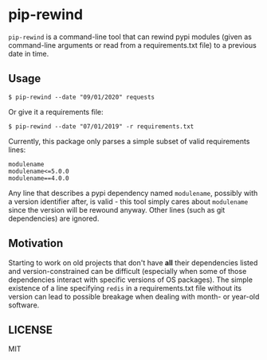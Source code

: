 # pip-rewind

`pip-rewind` is a command-line tool that can rewind pypi modules (given as command-line arguments or read from a requirements.txt file) to a previous date in time.

## Usage

```
$ pip-rewind --date "09/01/2020" requests
```

Or give it a requirements file:

```
$ pip-rewind --date "07/01/2019" -r requirements.txt
```

Currently, this package only parses a simple subset of valid requirements lines:

```
modulename
modulename<=5.0.0
modulename==4.0.0
```

Any line that describes a pypi dependency named `modulename`, possibly with a version identifier after, is valid - this tool simply cares about `modulename` since the version will be rewound anyway. Other lines (such as git dependencies) are ignored.

## Motivation

Starting to work on old projects that don't have **all** their dependencies listed and version-constrained can be difficult (especially when some of those dependencies interact with specific versions of OS packages). The simple existence of a line specifying `redis` in a requirements.txt file without its version can lead to possible breakage when dealing with month- or year-old software.

## LICENSE

MIT
